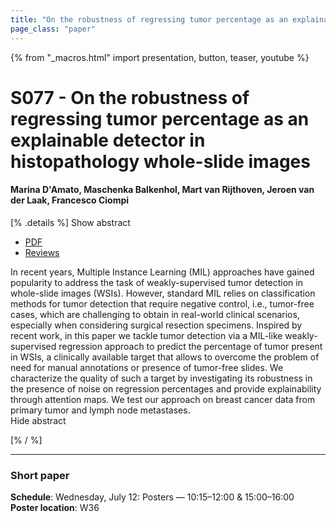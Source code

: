 ```yaml
---
title: "On the robustness of regressing tumor percentage as an explainable detector in histopathology whole-slide images"
page_class: "paper"
---
```


{% from "_macros.html" import presentation, button, teaser, youtube %}

# S077 - On the robustness of regressing tumor percentage as an explainable detector in histopathology whole-slide images

#### Marina D'Amato, Maschenka Balkenhol, Mart van Rijthoven, Jeroen van der Laak, Francesco Ciompi


[% .details %]
<a class="toggle_visibility" data-selector=".abstract" data-level="3">Show abstract</a>
- <a href="https://openreview.net/pdf?id=npxsTyiJ37">PDF</a>
- <a href="https://openreview.net/forum?id=npxsTyiJ37">Reviews</a>

<p>
    <span class="abstract">
        In recent years, Multiple Instance Learning (MIL) approaches have gained popularity to address the task of weakly-supervised tumor detection in whole-slide images (WSIs). However, standard MIL relies on classification methods for tumor detection that require negative control, i.e., tumor-free cases, which are challenging to obtain in real-world clinical scenarios, especially when considering surgical resection specimens. Inspired by recent work, in this paper we tackle tumor detection via a MIL-like weakly-supervised regression approach to predict the percentage of tumor present in WSIs, a clinically available target that allows to overcome the problem of need for manual annotations or presence of tumor-free slides. We characterize the quality of such a target by investigating its robustness in the presence of noise on regression percentages and provide explainability through attention maps. We test our approach on breast cancer data from primary tumor and lymph node metastases.
        <br>
        <span class="actions"><a class="toggle_visibility" data-level="2">Hide abstract</a></span>
    </span>
</p>
[% / %]

---


### Short paper

**Schedule**: Wednesday, July 12: Posters — 10:15–12:00 & 15:00–16:00<br>
**Poster location**: W36

